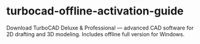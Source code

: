 # turbocad-offline-activation-guide
Download TurboCAD Deluxe &amp; Professional — advanced CAD software for 2D drafting and 3D modeling. Includes offline full version for Windows.
